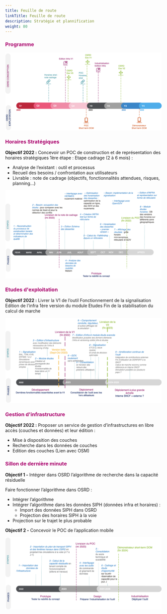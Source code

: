```yaml
---
title: Feuille de route
linkTitle: Feuille de route
description: Stratégie et plannification
weight: 80
---
```


<font color=#aa026d>

### Programme

</font>

![Roadmap](roadmap_prog.png)

<font color=#aa026d>

### Horaires Stratégiques

</font>

**Objectif 2022 :** Concevoir un POC de construction et de représentation des horaires stratégiques
1ère étape : Etape cadrage (2 à 6 mois) :

- Analyse de l’existant : outil et processus
- Recueil des besoins / confrontation aux utilisateurs
- Livrable : note de cadrage (objectifs, fonctionnalités attendues, risques, planning…)

![Roadmap](roadmap_hs.png)

<font color=#aa026d>

### Etudes d'exploitation

</font>

**Objectif 2022 :** Livrer la V1 de l’outil
Fonctionnement de la signalisation
Edition de l’infra
1ère version du module Etudes
Fin de la stabilisation du calcul de marche

![Roadmap](roadmap_eex.png)

<font color=#aa026d>

### Gestion d'infrastructure

</font>

**Objectif 2022 :** Proposer un service de gestion d’infrastructures en libre accès (couches et données) et leur édition :

- Mise à disposition des couches
- Recherche dans les données de couches
- Edition des couches
  (Lien avec OSM)

<font color=#aa026d>

### Sillon de dernière minute

</font>

**Objectif 1 -** Intégrer dans OSRD l’algorithme de recherche dans la capacité résiduelle

Faire fonctionner l’algorithme dans OSRD :

- Intégrer l’algorithme
- Intégrer l’algorithme dans les données SIPH (données infra et horaires) :
  - Import des données SIPH dans OSRD
  - Projection des horaires SIPH à la voie
- Projection sur le trajet le plus probable

**Objectif 2 -** Concevoir le POC de l’application mobile

![Roadmap](roadmap_sdm.png)
